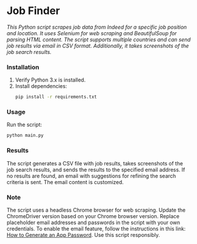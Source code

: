 # Job Finder

*This Python script scrapes job data from Indeed for a specific job position and location. It uses Selenium for web scraping and BeautifulSoup for parsing HTML content. The script supports multiple countries and can send job results via email in CSV format. Additionally, it takes screenshots of the job search results.*

### Installation

1. Verify Python 3.x is installed.
2. Install dependencies:
   ```bash
   pip install -r requirements.txt
   ```

### Usage

Run the script:
   ```bash
   python main.py
   ```

### Results

The script generates a CSV file with job results, takes screenshots of the job search results, and sends the results to the specified email address. If no results are found, an email with suggestions for refining the search criteria is sent. The email content is customized.

### Note

The script uses a headless Chrome browser for web scraping. Update the ChromeDriver version based on your Chrome browser version. Replace placeholder email addresses and passwords in the script with your own credentials. To enable the email feature, follow the instructions in this link: [How to Generate an App Password](https://support.google.com/mail/thread/205453566/how-to-generate-an-app-password?hl=en). Use this script responsibly.
